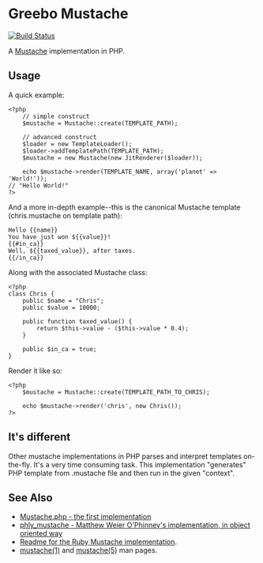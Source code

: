 Greebo Mustache
===============

[![Build Status](https://secure.travis-ci.org/blerou/greebo_mustache.png)](http://travis-ci.org/blerou/greebo_mustache)

A [Mustache](http://defunkt.github.com/mustache/) implementation in PHP.


Usage
-----

A quick example:

    <?php
		// simple construct
		$mustache = Mustache::create(TEMPLATE_PATH);

		// advanced construct
		$loader = new TemplateLoader();
		$loader->addTemplatePath(TEMPLATE_PATH);
		$mustache = new Mustache(new JitRenderer($loader));

		echo $mustache->render(TEMPLATE_NAME, array('planet' => 'World!'));
    // "Hello World!"
    ?>


And a more in-depth example--this is the canonical Mustache template (chris.mustache on template path):

    Hello {{name}}
    You have just won ${{value}}!
    {{#in_ca}}
    Well, ${{taxed_value}}, after taxes.
    {{/in_ca}}


Along with the associated Mustache class:

    <?php
    class Chris {
        public $name = "Chris";
        public $value = 10000;
    
        public function taxed_value() {
            return $this->value - ($this->value * 0.4);
        }
    
        public $in_ca = true;
    }


Render it like so:

    <?php
		$mustache = Mustache::create(TEMPLATE_PATH_TO_CHRIS);

		echo $mustache->render('chris', new Chris());
    ?>


It's different
--------------

Other mustache implementations in PHP parses and interpret templates on-the-fly. It's a very time consuming task.
This implementation "generates" PHP template from .mustache file and then run in the given "context".



See Also
--------

 * [Mustache.php - the first implementation](https://github.com/bobthecow/mustache.php)
 * [phly_mustache - Matthew Weier O'Phinney's implementation, in object oriented way](https://github.com/weierophinney/phly_mustache)
 * [Readme for the Ruby Mustache implementation](http://github.com/defunkt/mustache/blob/master/README.md).
 * [mustache(1)](http://defunkt.github.com/mustache/mustache.1.html) and [mustache(5)](http://defunkt.github.com/mustache/mustache.5.html) man pages.
